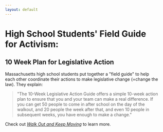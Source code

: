 ```yaml
---
layout: default
---
```


High School Students' Field Guide for Activism:
=================
10 Week Plan for Legislative Action
---------------

Massachusetts high school students put together a "field guide" to help each other coordinate their actions to make legislative change (=change the law). They explain:

> "The 10-Week Legislative Action Guide offers a simple 10-week action plan to ensure that you and your team can make a real difference. If you can get 50 people to come in after school on the day of the walkout, and 20 people the week after that, and even 10 people in subsequent weeks, you have enough to make a change."

Check out [*Walk Out and Keep Moving*](https://drive.google.com/file/d/1Io_i1kCYeOvGIEWT1qXMGtcwbXmQ-l_j/view) to learn more.

